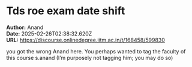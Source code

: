 # Tds roe exam date shift

**Author:** Anand  
**Date:** 2025-02-26T02:38:32.620Z  
**URL:** https://discourse.onlinedegree.iitm.ac.in/t/168458/599830

you got the wrong Anand here.  You perhaps wanted to tag the faculty of this course s.anand (I’m purposely not tagging him; you may do so)
